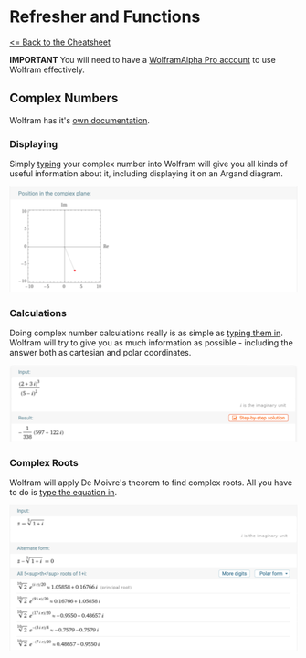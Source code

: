 # Refresher and Functions

[<= Back to the Cheatsheet](../WolframCheatsheet.md)

**IMPORTANT** You will need to have a [WolframAlpha Pro account](https://www.imperial.ac.uk/admin-services/ict/self-service/computers-printing/devices-and-software/get-software/get-software-for-students/wolfram-alpha-pro/) to use Wolfram effectively.

## Complex Numbers
Wolfram has it's [own documentation](https://www.wolframalpha.com/examples/mathematics/complex-analysis/).

### Displaying
Simply [typing](https://www.wolframalpha.com/input/?i=3-7i) your complex number into Wolfram will give you all kinds of useful information about it, including displaying it on an Argand diagram.

<img src="../wolfram_pics/argand.png">

### Calculations
Doing complex number calculations really is as simple as [typing them in](https://www.wolframalpha.com/input/?i=%282%2B3i%29%5E3%2F%285-i%29%5E2). Wolfram will try to give you as much information as possible - including the answer both as cartesian and polar coordinates.

<img src="../wolfram_pics/cmplx_calc.png">

### Complex Roots
Wolfram will apply De Moivre's theorem to find complex roots. All you have to do is [type the equation in](https://www.wolframalpha.com/input/?i=z%3D%281%2Bi%29%5E%281%2F5%29).

<img src="../wolfram_pics/moivre.png">
